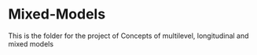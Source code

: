 # Mixed-Models
This is the folder for the project of Concepts of multilevel, longitudinal and mixed models
